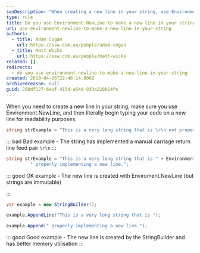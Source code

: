 ```yaml
---
seoDescription: "When creating a new line in your string, use Environment.NewLine to improve readability and memory utilization."
type: rule
title: Do you use Environment.NewLine to make a new line in your string?
uri: use-environment-newline-to-make-a-new-line-in-your-string
authors:
  - title: Adam Cogan
    url: https://ssw.com.au/people/adam-cogan
  - title: Matt Wicks
    url: https://ssw.com.au/people/matt-wicks
related: []
redirects:
  - do-you-use-environment-newline-to-make-a-new-line-in-your-string
created: 2018-04-26T22:46:14.000Z
archivedreason: null
guid: 200df127-6aaf-415d-a54d-933a228b14fe
---
```

When you need to create a new line in your string, make sure you use Environment.NewLine, and then literally begin typing your code on a new line for readability purposes.

<!--endintro-->

```csharp
string strExample = "This is a very long string that is \r\n not properly implementing a new line.";
```

::: bad
Bad example - The string has implemented a manual carriage return line feed pair `\r\n`
:::

```csharp
string strExample = "This is a very long string that is " + Environment.NewLine +
		 " properly implementing a new line.";
```

::: good
OK example - The new line is created with Enviroment.NewLine (but strings are immutable)

:::

```csharp
var example = new StringBuilder();

example.AppendLine("This is a very long string that is ");

example.Append(" properly implementing a new line.");
```

::: good
Good example - The new line is created by the StringBuilder and has better memory utilisation
:::
